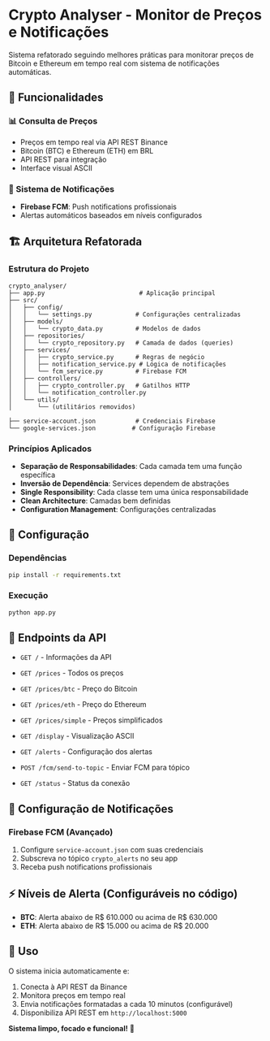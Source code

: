 # Crypto Analyser - Monitor de Preços e Notificações

Sistema refatorado seguindo melhores práticas para monitorar preços de Bitcoin e Ethereum em tempo real com sistema de notificações automáticas.

## 🚀 Funcionalidades

### 📊 Consulta de Preços
- Preços em tempo real via API REST Binance
- Bitcoin (BTC) e Ethereum (ETH) em BRL
- API REST para integração
- Interface visual ASCII

### 📱 Sistema de Notificações
- **Firebase FCM**: Push notifications profissionais
- Alertas automáticos baseados em níveis configurados

## 🏗️ Arquitetura Refatorada

### Estrutura do Projeto
```
crypto_analyser/
├── app.py                          # Aplicação principal
├── src/
│   ├── config/
│   │   └── settings.py            # Configurações centralizadas
│   ├── models/
│   │   └── crypto_data.py         # Modelos de dados
│   ├── repositories/
│   │   └── crypto_repository.py   # Camada de dados (queries)
│   ├── services/
│   │   ├── crypto_service.py      # Regras de negócio
│   │   ├── notification_service.py # Lógica de notificações
│   │   └── fcm_service.py         # Firebase FCM
│   ├── controllers/
│   │   ├── crypto_controller.py   # Gatilhos HTTP
│   │   └── notification_controller.py
│   └── utils/
│       └── (utilitários removidos)

├── service-account.json           # Credenciais Firebase
└── google-services.json          # Configuração Firebase
```

### Princípios Aplicados
- **Separação de Responsabilidades**: Cada camada tem uma função específica
- **Inversão de Dependência**: Services dependem de abstrações
- **Single Responsibility**: Cada classe tem uma única responsabilidade
- **Clean Architecture**: Camadas bem definidas
- **Configuration Management**: Configurações centralizadas

## 🔧 Configuração

### Dependências
```bash
pip install -r requirements.txt
```

### Execução
```bash
python app.py
```

## 📡 Endpoints da API

- `GET /` - Informações da API
- `GET /prices` - Todos os preços
- `GET /prices/btc` - Preço do Bitcoin
- `GET /prices/eth` - Preço do Ethereum  
- `GET /prices/simple` - Preços simplificados
- `GET /display` - Visualização ASCII
- `GET /alerts` - Configuração dos alertas
- `POST /fcm/send-to-topic` - Enviar FCM para tópico

- `GET /status` - Status da conexão

## 📱 Configuração de Notificações

### Firebase FCM (Avançado)
1. Configure `service-account.json` com suas credenciais
2. Subscreva no tópico `crypto_alerts` no seu app
3. Receba push notifications profissionais

## ⚡ Níveis de Alerta (Configuráveis no código)

- **BTC**: Alerta abaixo de R$ 610.000 ou acima de R$ 630.000
- **ETH**: Alerta abaixo de R$ 15.000 ou acima de R$ 20.000

## 🎯 Uso

O sistema inicia automaticamente e:
1. Conecta à API REST da Binance
2. Monitora preços em tempo real
3. Envia notificações formatadas a cada 10 minutos (configurável)
4. Disponibiliza API REST em `http://localhost:5000`

**Sistema limpo, focado e funcional!** 🎉
